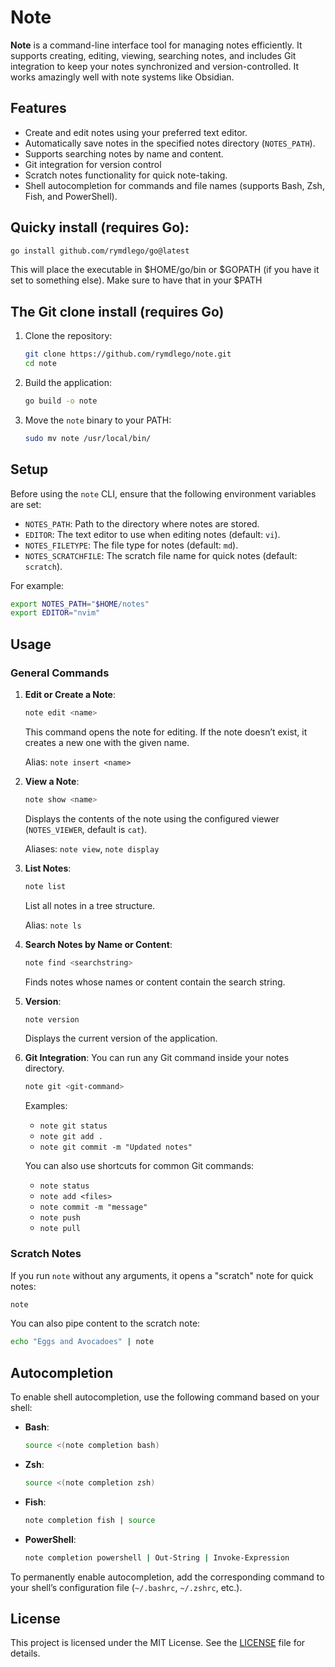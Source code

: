 # Note

**Note** is a command-line interface tool for managing notes efficiently. It supports creating, editing, viewing, searching notes, and includes Git integration to keep your notes synchronized and version-controlled. It works amazingly well with note systems like Obsidian.

## Features

- Create and edit notes using your preferred text editor.
- Automatically save notes in the specified notes directory (`NOTES_PATH`).
- Supports searching notes by name and content.
- Git integration for version control
- Scratch notes functionality for quick note-taking.
- Shell autocompletion for commands and file names (supports Bash, Zsh, Fish, and PowerShell).

## Quicky install (requires Go):

```bash
go install github.com/rymdlego/go@latest
```

This will place the executable in $HOME/go/bin or $GOPATH (if you have it set to something else).
Make sure to have that in your $PATH

## The Git clone install (requires Go)

1. Clone the repository:

   ```bash
   git clone https://github.com/rymdlego/note.git
   cd note
   ```

2. Build the application:

   ```bash
   go build -o note
   ```

3. Move the `note` binary to your PATH:
   ```bash
   sudo mv note /usr/local/bin/
   ```

## Setup

Before using the `note` CLI, ensure that the following environment variables are set:

- `NOTES_PATH`: Path to the directory where notes are stored.
- `EDITOR`: The text editor to use when editing notes (default: `vi`).
- `NOTES_FILETYPE`: The file type for notes (default: `md`).
- `NOTES_SCRATCHFILE`: The scratch file name for quick notes (default: `scratch`).

For example:

```bash
export NOTES_PATH="$HOME/notes"
export EDITOR="nvim"
```

## Usage

### General Commands

1. **Edit or Create a Note**:

   ```bash
   note edit <name>
   ```

   This command opens the note for editing. If the note doesn’t exist, it creates a new one with the given name.

   Alias: `note insert <name>`

2. **View a Note**:

   ```bash
   note show <name>
   ```

   Displays the contents of the note using the configured viewer (`NOTES_VIEWER`, default is `cat`).

   Aliases: `note view`, `note display`

3. **List Notes**:

   ```bash
   note list
   ```

   List all notes in a tree structure.

   Alias: `note ls`

4. **Search Notes by Name or Content**:

   ```bash
   note find <searchstring>
   ```

   Finds notes whose names or content contain the search string.

5. **Version**:

   ```bash
   note version
   ```

   Displays the current version of the application.

6. **Git Integration**:
   You can run any Git command inside your notes directory.

   ```bash
   note git <git-command>
   ```

   Examples:

   - `note git status`
   - `note git add .`
   - `note git commit -m "Updated notes"`

   You can also use shortcuts for common Git commands:

   - `note status`
   - `note add <files>`
   - `note commit -m "message"`
   - `note push`
   - `note pull`

### Scratch Notes

If you run `note` without any arguments, it opens a "scratch" note for quick notes:

```bash
note
```

You can also pipe content to the scratch note:

```bash
echo "Eggs and Avocadoes" | note
```

## Autocompletion

To enable shell autocompletion, use the following command based on your shell:

- **Bash**:

  ```bash
  source <(note completion bash)
  ```

- **Zsh**:

  ```bash
  source <(note completion zsh)
  ```

- **Fish**:

  ```bash
  note completion fish | source
  ```

- **PowerShell**:
  ```bash
  note completion powershell | Out-String | Invoke-Expression
  ```

To permanently enable autocompletion, add the corresponding command to your shell’s configuration file (`~/.bashrc`, `~/.zshrc`, etc.).

## License

This project is licensed under the MIT License. See the [LICENSE](LICENSE) file for details.

